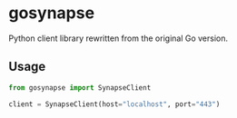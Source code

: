 # gosynapse

Python client library rewritten from the original Go version.

## Usage

```python
from gosynapse import SynapseClient

client = SynapseClient(host="localhost", port="443")
```
